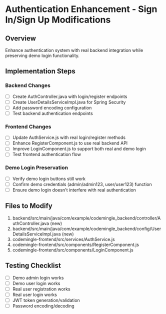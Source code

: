 # Authentication Enhancement - Sign In/Sign Up Modifications

## Overview
Enhance authentication system with real backend integration while preserving demo login functionality.

## Implementation Steps

### Backend Changes
- [ ] Create AuthController.java with login/register endpoints
- [ ] Create UserDetailsServiceImpl.java for Spring Security
- [ ] Add password encoding configuration
- [ ] Test backend authentication endpoints

### Frontend Changes
- [ ] Update AuthService.js with real login/register methods
- [ ] Enhance RegisterComponent.js to use real backend API
- [ ] Improve LoginComponent.js to support both real and demo login
- [ ] Test frontend authentication flow

### Demo Login Preservation
- [ ] Verify demo login buttons still work
- [ ] Confirm demo credentials (admin/admin123, user/user123) function
- [ ] Ensure demo login doesn't interfere with real authentication

## Files to Modify
1. backend/src/main/java/com/example/codemingle_backend/controller/AuthController.java (new)
2. backend/src/main/java/com/example/codemingle_backend/config/UserDetailsServiceImpl.java (new)
3. codemingle-frontend/src/services/AuthService.js
4. codemingle-frontend/src/components/RegisterComponent.js
5. codemingle-frontend/src/components/LoginComponent.js

## Testing Checklist
- [ ] Demo admin login works
- [ ] Demo user login works
- [ ] Real user registration works
- [ ] Real user login works
- [ ] JWT token generation/validation
- [ ] Password encoding/decoding
